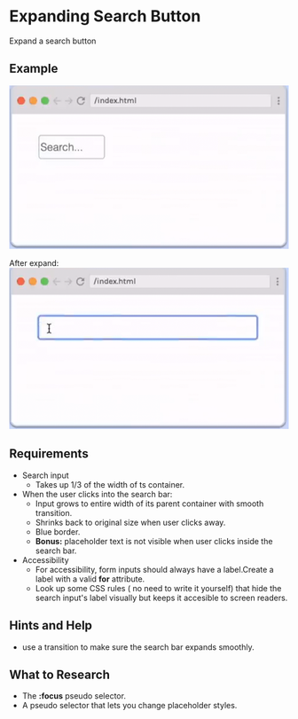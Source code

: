 # Expanding Search Button

Expand a search button

## Example

![Search Button](/expandingSearchBar/SearchBar.png)

After expand:
![Search Button Expanded](/expandingSearchBar/SearchBarExpanded.png)

## Requirements

- Search input
  - Takes up 1/3 of the width of ts container.
- When the user clicks into the search bar:
  - Input grows to entire width of its parent container with smooth transition.
  - Shrinks back to original size when user clicks away.
  - Blue border.
  - **Bonus:** placeholder text is not visible when user clicks inside the search bar.
- Accessibility
  - For accessibility, form inputs should always have a label.Create a label with a valid **for** attribute.
  - Look up some CSS rules ( no need to write it yourself) that hide the search input's label visually but keeps it accesible to screen readers.

## Hints and Help

- use a transition to make sure the search bar expands smoothly.

## What to Research

- The **:focus** pseudo selector.
- A pseudo selector that lets you change placeholder styles.
